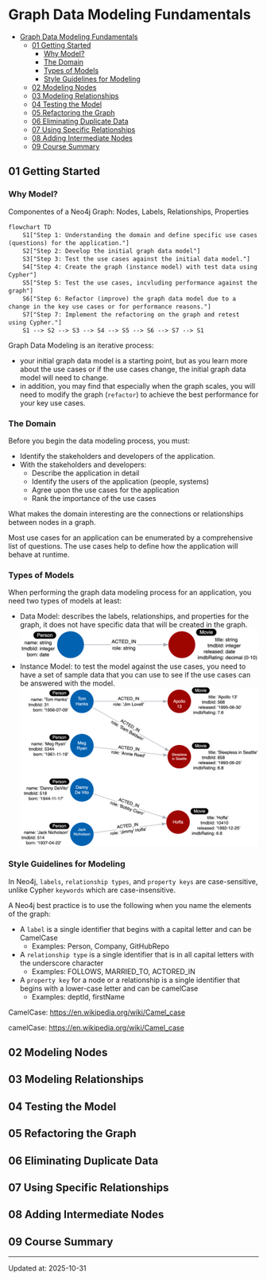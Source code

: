 # Graph Data Modeling Fundamentals

- [Graph Data Modeling Fundamentals](#graph-data-modeling-fundamentals)
  - [01 Getting Started](#01-getting-started)
    - [Why Model?](#why-model)
    - [The Domain](#the-domain)
    - [Types of Models](#types-of-models)
    - [Style Guidelines for Modeling](#style-guidelines-for-modeling)
  - [02 Modeling Nodes](#02-modeling-nodes)
  - [03 Modeling Relationships](#03-modeling-relationships)
  - [04 Testing the Model](#04-testing-the-model)
  - [05 Refactoring the Graph](#05-refactoring-the-graph)
  - [06 Eliminating Duplicate Data](#06-eliminating-duplicate-data)
  - [07 Using Specific Relationships](#07-using-specific-relationships)
  - [08 Adding Intermediate Nodes](#08-adding-intermediate-nodes)
  - [09 Course Summary](#09-course-summary)

## 01 Getting Started

### Why Model?

Componentes of a Neo4j Graph: Nodes, Labels, Relationships, Properties

```mermaid
flowchart TD
    S1["Step 1: Understanding the domain and define specific use cases (questions) for the application."]
    S2["Step 2: Develop the initial graph data model"]
    S3["Step 3: Test the use cases against the initial data model."]
    S4["Step 4: Create the graph (instance model) with test data using Cypher"]
    S5["Step 5: Test the use cases, incvluding performance against the graph"]
    S6["Step 6: Refactor (improve) the graph data model due to a change in the key use cases or for performance reasons."]
    S7["Step 7: Implement the refactoring on the graph and retest using Cypher."]
    S1 --> S2 --> S3 --> S4 --> S5 --> S6 --> S7 --> S1
```

Graph Data Modeling is an iterative process:
- your initial graph data model is a starting point, but as you learn more about the use cases or if the use cases change, the initial graph data model will need to change.
- in addition, you may find that especially when the graph scales, you will need to modify the graph (`refactor`) to achieve the best performance for your key use cases.

### The Domain

Before you begin the data modeling process, you must:
- Identify the stakeholders and developers of the application.
- With the stakeholders and developers:
  - Describe the application in detail
  - Identify the users of the application (people, systems)
  - Agree upon the use cases for the application
  - Rank the importance of the use cases

What makes the domain interesting are the connections or relationships between nodes in a graph.

Most use cases for an application can be enumerated by a comprehensive list of questions. The use cases help to define how the application will behave at runtime.

### Types of Models

When performing the graph data modeling process for an application, you need two types of models at least:
- Data Model: describes the labels, relationships, and properties for the graph, it does not have specific data that will be created in the graph.
![sample data model](img/sample-data-model.png)
- Instance Model: to test the model against the use cases, you need to have a set of sample data that you can use to see if the use cases can be answered with the model.
![sample instance model](img/sample-instance-model.png)

### Style Guidelines for Modeling

In Neo4j, `labels`, `relationship types`, and `property keys` are case-sensitive, unlike Cypher `keywords` which are case-insensitive.

A Neo4j best practice is to use the following when you name the elements of the graph:
- A `label` is a single identifier that begins with a capital letter and can be CamelCase
  - Examples: Person, Company, GitHubRepo
- A `relationship type` is a single identifier that is in all capital letters with the underscore character
  - Examples: FOLLOWS, MARRIED_TO, ACTORED_IN
- A `property key` for a node or a relationship is a single identifier that begins with a lower-case letter and can be camelCase
  - Examples: deptId, firstName

CamelCase: https://en.wikipedia.org/wiki/Camel_case

camelCase: https://en.wikipedia.org/wiki/Camel_case

## 02 Modeling Nodes



## 03 Modeling Relationships

## 04 Testing the Model

## 05 Refactoring the Graph

## 06 Eliminating Duplicate Data

## 07 Using Specific Relationships

## 08 Adding Intermediate Nodes

## 09 Course Summary

---

Updated at: 2025-10-31